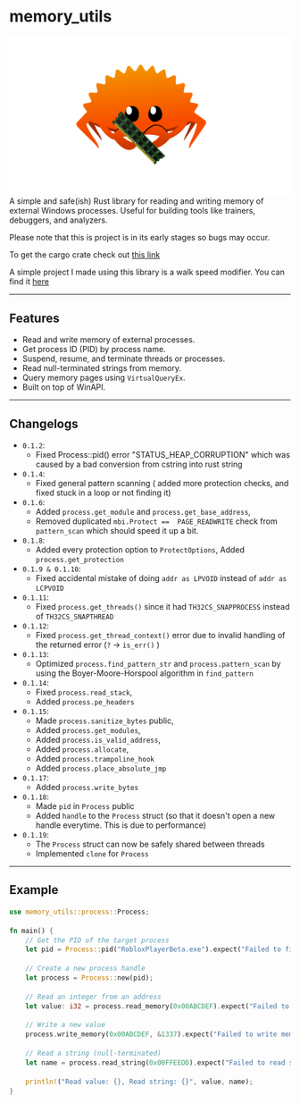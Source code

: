 # memory_utils

![Alt Text](https://raw.githubusercontent.com/penguin-cmyk/memory_utils/refs/heads/master/must_logo.png)
A simple and safe(ish) Rust library for reading and writing memory of external Windows processes. Useful for building tools like trainers, debuggers, and analyzers.

Please note that this is project is in its early stages so bugs may occur.

To get the cargo crate check out [this link](https://crates.io/crates/memory_utils)

A simple project I made using this library is a walk speed modifier. You can find it [here](https://github.com/penguin-cmyk/walkspeed-modifier/tree/main)

--------
## Features

- Read and write memory of external processes.
- Get process ID (PID) by process name.
- Suspend, resume, and terminate threads or processes.
- Read null-terminated strings from memory.
- Query memory pages using `VirtualQueryEx`.
- Built on top of WinAPI.
--------
## Changelogs
* `0.1.2`: 
  * Fixed Process::pid() error "STATUS_HEAP_CORRUPTION" which was caused by a bad conversion from cstring into rust string
* `0.1.4`:
  * Fixed general pattern scanning ( added more protection checks, and fixed stuck in a loop or not finding it)
* `0.1.6`:
  * Added `process.get_module` and `process.get_base_address`,
  * Removed duplicated `mbi.Protect ==  PAGE_READWRITE` check from `pattern_scan` which should speed it up a bit.
* `0.1.8`:
  * Added every protection option to `ProtectOptions`, Added `process.get_protection`
* `0.1.9 & 0.1.10`:
  * Fixed accidental mistake of doing `addr as LPVOID` instead of `addr as LCPVOID`
* `0.1.11`:
  * Fixed `process.get_threads()` since it had `TH32CS_SNAPPROCESS` instead of `TH32CS_SNAPTHREAD`
* `0.1.12`:
  * Fixed `process.get_thread_context()` error due to invalid handling of the returned error (`?` -> `is_err()` )
* `0.1.13`:
  * Optimized `process.find_pattern_str` and `process.pattern_scan` by using the Boyer-Moore-Horspool algorithm in `find_pattern`
* `0.1.14`:
  * Fixed `process.read_stack`, 
  * Added `process.pe_headers`
* `0.1.15`: 
  * Made  `process.sanitize_bytes` public,
  * Added `process.get_modules`, 
  * Added `process.is_valid_address`, 
  * Added `process.allocate`, 
  * Added `process.trampoline_hook`
  * Added `process.place_absolute_jmp`
* `0.1.17`:
  * Added `process.write_bytes` 
* `0.1.18`:
  * Made `pid` in `Process` public
  * Added `handle` to the `Process` struct (so that it doesn't open a new handle everytime. This is due to performance)
* `0.1.19`:
  * The `Process` struct can now be safely shared between threads 
  * Implemented `clone` for `Process`
--------
## Example

```rust
use memory_utils::process::Process;

fn main() {
    // Get the PID of the target process
    let pid = Process::pid("RobloxPlayerBeta.exe").expect("Failed to find process");

    // Create a new process handle
    let process = Process::new(pid);

    // Read an integer from an address
    let value: i32 = process.read_memory(0x00ABCDEF).expect("Failed to read memory");

    // Write a new value
    process.write_memory(0x00ABCDEF, &1337).expect("Failed to write memory");

    // Read a string (null-terminated)
    let name = process.read_string(0x00FFEEDD).expect("Failed to read string");

    println!("Read value: {}, Read string: {}", value, name);
}
```